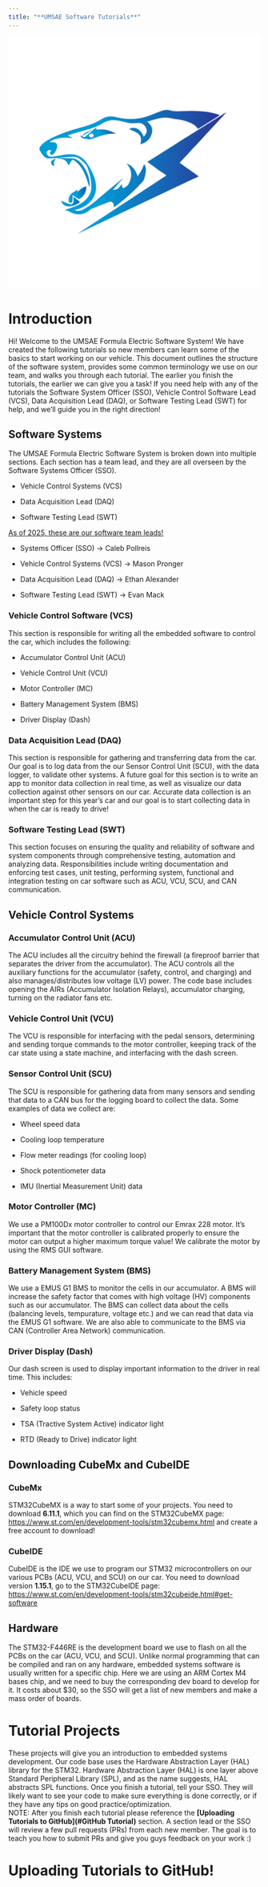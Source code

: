 ```yaml
---
title: "**UMSAE Software Tutorials**"
---
```


<div class="center">

![image](media/UMSAE_ePBR_Icon-BLUE_GRADIENT_V5.2_White_Background.png)

</div>

<div id="Introduction Label">

# Introduction

</div>

Hi! Welcome to the UMSAE Formula Electric Software System! We have
created the following tutorials so new members can learn some of the
basics to start working on our vehicle. This document outlines the
structure of the software system, provides some common terminology we
use on our team, and walks you through each tutorial. The earlier you
finish the tutorials, the earlier we can give you a task! If you need
help with any of the tutorials the Software System Officer (SSO),
Vehicle Control Software Lead (VCS), Data Acquisition Lead (DAQ), or
Software Testing Lead (SWT) for help, and we’ll guide you in the right
direction!

<div id="Software Systems">

## Software Systems

</div>

The UMSAE Formula Electric Software System is broken down into multiple
sections. Each section has a team lead, and they are all overseen by the
Software Systems Officer (SSO).

-   Vehicle Control Systems (VCS)

-   Data Acquisition Lead (DAQ)

-   Software Testing Lead (SWT)  

<u>As of 2025, these are our software team leads!</u>

-   Systems Officer (SSO) → Caleb Pollreis

-   Vehicle Control Systems (VCS) → Mason Pronger

-   Data Acquisition Lead (DAQ) → Ethan Alexander

-   Software Testing Lead (SWT) → Evan Mack  

<div id="Vehicle Control Software (VCS))">

### Vehicle Control Software (VCS)

</div>

This section is responsible for writing all the embedded software to
control the car, which includes the following:

-   Accumulator Control Unit (ACU)

-   Vehicle Control Unit (VCU)

-   Motor Controller (MC)

-   Battery Management System (BMS)

-   Driver Display (Dash)

<div id="Data Acquisition Lead (DAQ)">

### Data Acquisition Lead (DAQ)

</div>

This section is responsible for gathering and transferring data from the
car. Our goal is to log data from the our Sensor Control Unit (SCU),
with the data logger, to validate other systems. A future goal for this
section is to write an app to monitor data collection in real time, as
well as visualize our data collection against other sensors on our car.
Accurate data collection is an important step for this year’s car and
our goal is to start collecting data in when the car is ready to drive!

<div id="Software Testing Lead (SWT)">

### Software Testing Lead (SWT)

</div>

This section focuses on ensuring the quality and reliability of software
and system components through comprehensive testing, automation and
analyzing data. Responsibilities include writing documentation and
enforcing test cases, unit testing, performing system, functional and
integration testing on car software such as ACU, VCU, SCU, and CAN
communication.

<div id="Vehicle Control Systems">

## Vehicle Control Systems

</div>

<div id="Accumulator Control Unit (ACU)">

### Accumulator Control Unit (ACU)

</div>

The ACU includes all the circuitry behind the firewall (a fireproof
barrier that separates the driver from the accumulator). The ACU
controls all the auxiliary functions for the accumulator (safety,
control, and charging) and also manages/distributes low voltage (LV)
power. The code base includes opening the AIRs (Accumulator Isolation
Relays), accumulator charging, turning on the radiator fans etc.

<div id="Vehicle Control Unit (VCU)">

### Vehicle Control Unit (VCU)

</div>

The VCU is responsible for interfacing with the pedal sensors,
determining and sending torque commands to the motor controller, keeping
track of the car state using a state machine, and interfacing with the
dash screen.

<div id="Sensor Control Unit (SCU)">

### Sensor Control Unit (SCU)

</div>

The SCU is responsible for gathering data from many sensors and sending
that data to a CAN bus for the logging board to collect the data. Some
examples of data we collect are:

-   Wheel speed data

-   Cooling loop temperature

-   Flow meter readings (for cooling loop)

-   Shock potentiometer data

-   IMU (Inertial Measurement Unit) data

<div id="Motor Controller (MC)">

### Motor Controller (MC)

</div>

We use a PM100Dx motor controller to control our Emrax 228 motor. It’s
important that the motor controller is calibrated properly to ensure the
motor can output a higher maximum torque value! We calibrate the motor
by using the RMS GUI software.

<div id="Battery Management System (BMS)">

### Battery Management System (BMS)

</div>

We use a EMUS G1 BMS to monitor the cells in our accumulator. A BMS will
increase the safety factor that comes with high voltage (HV) components
such as our accumulator. The BMS can collect data about the cells
(balancing levels, tempurature, voltage etc.) and we can read that data
via the EMUS G1 software. We are also able to communicate to the BMS via
CAN (Controller Area Network) communication.

<div id="Driver Display (Dash)">

### Driver Display (Dash)

</div>

Our dash screen is used to display important information to the driver
in real time. This includes:

-   Vehicle speed

-   Safety loop status

-   TSA (Tractive System Active) indicator light

-   RTD (Ready to Drive) indicator light

<div id="Downloading CubeMx and CubeIDE">

## Downloading CubeMx and CubeIDE

</div>

<div id="CubeMx">

### CubeMx

</div>

STM32CubeMX is a way to start some of your projects. You need to
download **6.11.1**, which you can find on the STM32CubeMX page:
<https://www.st.com/en/development-tools/stm32cubemx.html> and create a
free account to download!

<div id="CubeIDE">

### CubeIDE

</div>

CubeIDE is the IDE we use to program our STM32 microcontrollers on our
various PCBs (ACU, VCU, and SCU) on our car. You need to download
version **1.15.1**, go to the STM32CubeIDE page:
<https://www.st.com/en/development-tools/stm32cubeide.html#get-software>

<div id="Hardware">

## Hardware

</div>

The STM32-F446RE is the development board we use to flash on all the
PCBs on the car (ACU, VCU, and SCU). Unlike normal programming that can
be compiled and ran on any hardware, embedded systems software is
usually written for a specific chip. Here we are using an ARM Cortex M4
bases chip, and we need to buy the corresponding dev board to develop
for it. It costs about $30, so the SSO will get a list of new members
and make a mass order of boards.

<div id="Tutorial Projects Label">

# Tutorial Projects

</div>

These projects will give you an introduction to embedded systems
development. Our code base uses the Hardware Abstraction Layer (HAL)
library for the STM32. Hardware Abstraction Layer (HAL) is one layer
above Standard Peripheral Library (SPL), and as the name suggests, HAL
abstracts SPL functions. Once you finish a tutorial, tell your SSO. They
will likely want to see your code to make sure everything is done
correctly, or if they have any tips on good practice/optimization.  
NOTE: After you finish each tutorial please reference the **[Uploading
Tutorials to GitHub](#GitHub Tutorial)** section. A section lead or the
SSO will review a few pull requests (PRs) from each new member. The goal
is to teach you how to submit PRs and give you guys feedback on your
work :)

<div id="GitHub Tutorial">

# Uploading Tutorials to GitHub!

</div>
